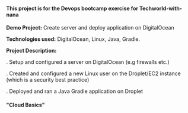 #### This project is for the Devops bootcamp exercise for Techworld-with-nana

**Demo Project:**
Create server and deploy application on DigitalOcean


**Technologies used:**
DigitalOcean, Linux, Java, Gradle.


**Project Description:**

. Setup and configured a server on DigitalOcean (e.g firewalls etc.)

. Created and configured a new Linux user on the Droplet/EC2 instance (which is a security best practice)

. Deployed and ran a Java Gradle application on Droplet


#### "Cloud Basics"
